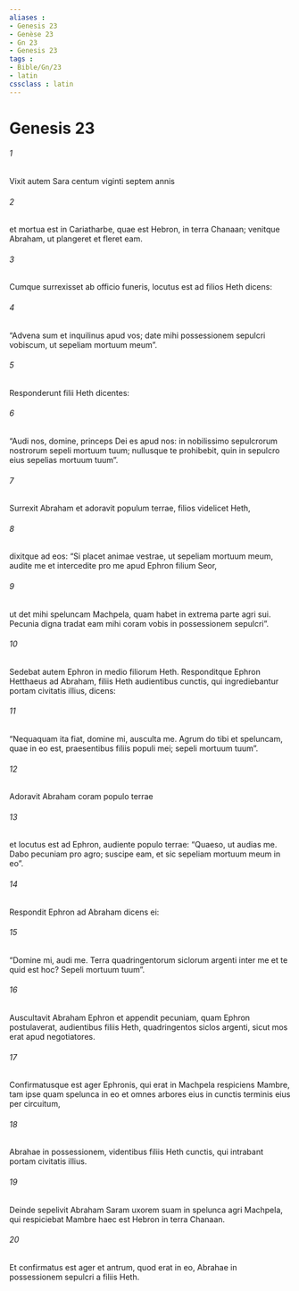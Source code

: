 ```yaml
---
aliases : 
- Genesis 23
- Genèse 23
- Gn 23
- Genesis 23
tags : 
- Bible/Gn/23
- latin
cssclass : latin
---
```


# Genesis 23

###### 1
Vixit autem Sara centum viginti septem annis 
###### 2
et mortua est in Cariatharbe, quae est Hebron, in terra Chanaan; venitque Abraham, ut plangeret et fleret eam. 
###### 3
Cumque surrexisset ab officio funeris, locutus est ad filios Heth dicens: 
###### 4
“Advena sum et inquilinus apud vos; date mihi possessionem sepulcri vobiscum, ut sepeliam mortuum meum”. 
###### 5
Responderunt filii Heth dicentes: 
###### 6
“Audi nos, domine, princeps Dei es apud nos: in nobilissimo sepulcrorum nostrorum sepeli mortuum tuum; nullusque te prohibebit, quin in sepulcro eius sepelias mortuum tuum”.
###### 7
Surrexit Abraham et adoravit populum terrae, filios videlicet Heth, 
###### 8
dixitque ad eos: “Si placet animae vestrae, ut sepeliam mortuum meum, audite me et intercedite pro me apud Ephron filium Seor, 
###### 9
ut det mihi speluncam Machpela, quam habet in extrema parte agri sui. Pecunia digna tradat eam mihi coram vobis in possessionem sepulcri”. 
###### 10
Sedebat autem Ephron in medio filiorum Heth. Responditque Ephron Hetthaeus ad Abraham, filiis Heth audientibus cunctis, qui ingrediebantur portam civitatis illius, dicens: 
###### 11
“Nequaquam ita fiat, domine mi, ausculta me. Agrum do tibi et speluncam, quae in eo est, praesentibus filiis populi mei; sepeli mortuum tuum”.
###### 12
Adoravit Abraham coram populo terrae 
###### 13
et locutus est ad Ephron, audiente populo terrae: “Quaeso, ut audias me. Dabo pecuniam pro agro; suscipe eam, et sic sepeliam mortuum meum in eo”. 
###### 14
Respondit Ephron ad Abraham dicens ei: 
###### 15
“Domine mi, audi me. Terra quadringentorum siclorum argenti inter me et te quid est hoc? Sepeli mortuum tuum”.
###### 16
Auscultavit Abraham Ephron et appendit pecuniam, quam Ephron postulaverat, audientibus filiis Heth, quadringentos siclos argenti, sicut mos erat apud negotiatores.
###### 17
Confirmatusque est ager Ephronis, qui erat in Machpela respiciens Mambre, tam ipse quam spelunca in eo et omnes arbores eius in cunctis terminis eius per circuitum, 
###### 18
Abrahae in possessionem, videntibus filiis Heth cunctis, qui intrabant portam civitatis illius. 
###### 19
Deinde sepelivit Abraham Saram uxorem suam in spelunca agri Machpela, qui respiciebat Mambre  haec est Hebron  in terra Chanaan. 
###### 20
Et confirmatus est ager et antrum, quod erat in eo, Abrahae in possessionem sepulcri a filiis Heth.
